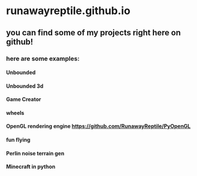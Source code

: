 # runawayreptile.github.io
## you can find some of my projects right here on github!
### here are some examples:
#### Unbounded
#### Unbounded 3d
#### Game Creator
#### wheels
#### OpenGL rendering engine https://github.com/RunawayReptile/PyOpenGL
#### fun flying
#### Perlin noise terrain gen
#### Minecraft in python
